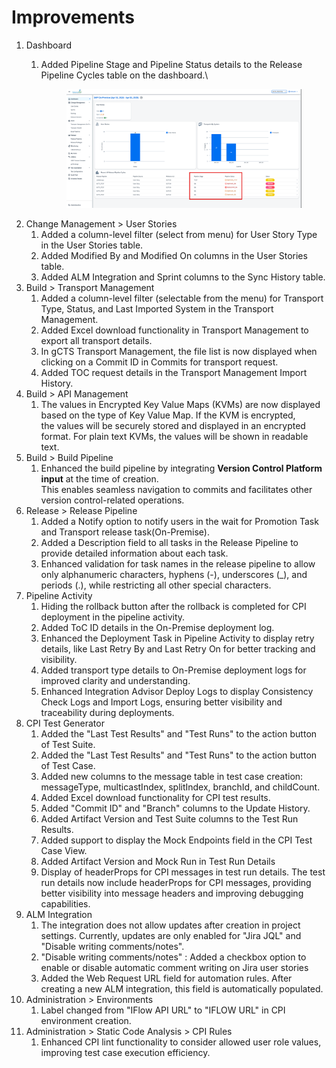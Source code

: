 # Improvements

1. Dashboard
   1.  Added Pipeline Stage and Pipeline Status details to the Release Pipeline Cycles table on the dashboard.\


       <figure><img src="../.gitbook/assets/image (2).png" alt=""><figcaption></figcaption></figure>
2. Change Management > User Stories
   1. Added a column-level filter (select from menu) for User Story Type in the User Stories table.
   2. Added Modified By and Modified On columns in the User Stories table.
   3. Added ALM Integration and Sprint columns to the Sync History table.
3. Build > Transport Management
   1. Added a column-level filter (selectable from the menu) for Transport Type, Status, and Last Imported System in the Transport Management.
   2. Added Excel download functionality in Transport Management to export all transport details.
   3. In gCTS Transport Management, the file list is now displayed when clicking on a Commit ID in Commits for transport request.
   4. Added TOC request details in the Transport Management Import History.
4. Build > API Management
   1. The values in Encrypted Key Value Maps (KVMs) are now displayed based on the type of Key Value Map. If the KVM is encrypted,
      \
      the values will be securely stored and displayed in an encrypted format. For plain text KVMs, the values will be shown in readable text.
5. Build > Build Pipeline
   1. Enhanced the build pipeline by integrating **Version Control Platform input** at the time of creation.
      \
      This enables seamless navigation to commits and facilitates other version control-related operations.
6. Release > Release Pipeline
   1. Added a Notify option to notify users in the wait for Promotion Task and Transport release task(On-Premise).
   2. Added a Description field to all tasks in the Release Pipeline to provide detailed information about each task.
   3. Enhanced validation for task names in the release pipeline to allow only alphanumeric characters, hyphens (-), underscores (\_), and periods (.),
      &#x20;while restricting all other special characters.
7. Pipeline Activity
   1. Hiding the rollback button after the rollback is completed for CPI deployment in the pipeline activity.
   2. Added ToC ID details in the On-Premise deployment log.
   3. Enhanced the Deployment Task in Pipeline Activity to display retry details, like Last Retry By and Last Retry On for better tracking and visibility.
   4. Added transport type details to On-Premise deployment logs for improved clarity and understanding.
   5. Enhanced Integration Advisor Deploy Logs to display Consistency Check Logs and Import Logs, ensuring better visibility and traceability during deployments.
8. CPI Test Generator
   1. Added the "Last Test Results" and "Test Runs" to the action button of Test Suite.
   2. Added the "Last Test Results" and "Test Runs" to the action button of Test Case.
   3. Added new columns to the message table in test case creation: messageType, multicastIndex, splitIndex, branchId, and childCount.
   4. Added Excel download functionality for CPI test results.
   5. Added "Commit ID" and "Branch" columns to the Update History.
   6. Added Artifact Version and Test Suite columns to the Test Run Results.
   7. Added support to display the Mock Endpoints field in the CPI Test Case View.
   8. Added Artifact Version and Mock Run in Test Run Details
   9. Display of headerProps for CPI messages in test run details. The test run details now include headerProps for CPI messages,
      &#x20;providing better visibility into message headers and improving debugging capabilities.
9. ALM Integration
   1. The integration does not allow updates after creation in project settings. Currently, updates are only enabled for "Jira JQL" and "Disable writing comments/notes".
   2. "Disable writing comments/notes" : Added a checkbox option to enable or disable automatic comment writing on Jira user stories
   3. Added the Web Request URL field for automation rules. After creating a new ALM integration, this field is automatically populated.
10. Administration > Environments
    1. Label changed from "IFlow API URL" to "IFLOW URL" in CPI environment creation.
11. Administration > Static Code Analysis > CPI Rules
    1. Enhanced CPI lint functionality to consider allowed user role values, improving test case execution efficiency.
